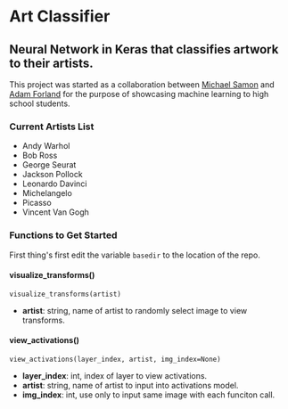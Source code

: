 # Art Classifier
## Neural Network in Keras that classifies artwork to their artists. 
This project was started as a collaboration between [Michael Samon](https://github.com/samon11) and [Adam Forland](https://github.com/AForland) for the purpose of showcasing machine learning to high school students.
 
### Current Artists List
- Andy Warhol
- Bob Ross
- George Seurat
- Jackson Pollock
- Leonardo Davinci
- Michelangelo
- Picasso 
- Vincent Van Gogh


### Functions to Get Started
First thing's first edit the variable `basedir` to the location of the repo. 


#### visualize_transforms()
`visualize_transforms(artist)` 
- __artist__: string, name of artist to randomly select image to view transforms.


#### view_activations()
`view_activations(layer_index, artist, img_index=None)`
 - __layer_index__: int, index of layer to view activations. 
 - __artist__: string, name of artist to input into activations model.
 - __img_index__: int, use only to input same image with each funciton call.
